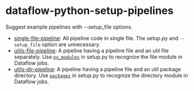 # dataflow-python-setup-pipelines

Suggest example pipelines with --setup_file options.

* [single-file-pipeline](single-file-pipeline): All pipeline code in single
  file. The setup.py and `--setup_file` option are unnecessary.
* [utils-file-pipeline](utils-file-pipeline): A pipeline having a pipeline file
  and an util file separately. Use [`py_modules`](utils-file-pipeline/setup.py)
  in setup.py to recognize the file module in Dataflow jobs.
* [utils-dir-pipeline](utils-dir-pipeline): A pipeline having a pipeline file
  and an util package directory. Use [`packages`](utils-dir-pipeline/setup.py)
  in setup.py to recognize the directory module in Dataflow jobs.
